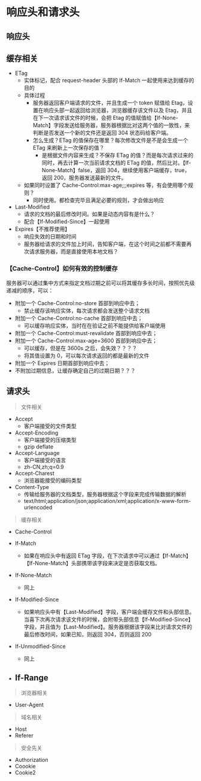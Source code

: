 # 响应头和请求头

## 响应头

## 缓存相关

- ETag
  - 实体标记，配合 request-header 头部的 If-Match 一起使用来达到缓存的目的
  - 具体过程
    - 服务器返回客户端请求的文件，并且生成一个 token 赋值给 Etag，设置在响应头部一起返回给浏览器，浏览器缓存该文件以及 Etag，并且在下一次请求该文件的时候，会把 Etag 的值赋值给【If-None-Match】字段发送给服务器，服务器根据比对这两个值的一致性，来判断是否发送一个新的文件还是返回 304 状态码给客户端。
    - 怎么生成？ETag 的值保存在哪里？每次修改文件是不是会生成一个 ETag 来刷新上一次保存的值？
      - 是根据文件内容来生成？不保存 ETag 的值？而是每次请求过来的同时，再去计算一次当前请求文档的 ETag 的值，然后比对。【If-None-Match】false，返回 304，继续使用客户端缓存，true，返回 200，服务器发送最新的文件。
  - 如果同时设置了 Cache-Control:max-age;;;expires 等，有会使用哪个规则？
    - 同时使用。都检查完毕且满足必要的规则，才会做出响应
- Last-Modified
  - 请求的文档的最后修改时间。如果是动态内容有是什么？
  - 配合【If-Modified-Since】一起使用
- Expires【不推荐使用】
  - 响应失效的日期和时间
  - 服务器给请求的文件加上时间，告知客户端，在这个时间之前都不需要再次请求服务器，而是直接使用本地文档？

### 【Cache-Control】如何有效的控制缓存

服务器可以通过集中方式来指定文档过期之前可以将其缓存多长时间，按照优先级递减的顺序，可以：

- 附加一个 Cache-Control:no-store 首部到响应中去；
  - 禁止缓存该响应实体，每次请求都会发送整个请求文档
- 附加一个 Cache-Control:no-cache 首部到响应中去；
  - 可以缓存响应实体，当时在在验证之前不能提供给客户端使用
- 附加一个 Cache-Control:must-revalidate 首部到响应中去；
- 附加一个 Cache-Control:max-age=3600 首部到响应中去；
  - 可以缓存，但是在 3600s 之后，会失效？？？？
  - 将其值设置为 0，可以每次请求返回的都是最新的文件
- 附加一个 Expires 日期首部到响应中去；
- 不附加过期信息，让缓存确定自己的过期日期？？？

## 请求头

> 文件相关

- Accept
  - 客户端接受的文件类型
- Accept-Encoding
  - 客户端接受的压缩类型
  - gzip deflate
- Accept-Language
  - 客户端接受的语言
  - zh-CN,zh;q=0.9
- Accept-Charest
  - 浏览器能接受的编码类型
- Content-Type
  - 传输给服务器的文档类型，服务器根据这个字段来完成传输数据的解析
  - text/html;application/json;application/xml;application/x-www-form-urlencoded

> 缓存相关

- Cache-Control

- If-Match
  - 如果在响应头中有返回 ETag 字段，在下次请求中可以通过【If-Match】【If-None-Match】头部携带该字段来决定是否获取文档。
- If-None-Match
  - 同上
- If-Modified-Since
  - 如果响应头中有【Last-Modified】字段，客户端会缓存文件和头部信息。当喜下次再次请求该文件的时候，会附带头部信息【If-Modified-Since】字段，并且值为【Last-Modified】。服务器根据该字段来比对请求文件的最后修改时间，如果已知，则返回 304，否则返回 200
- If-Unmodified-Since
  - 同上
- ## If-Range

> 浏览器相关

- User-Agent

> 域名相关

- Host
- Referer

> 安全先关

- Authorization
- Coookie
- Cookie2
